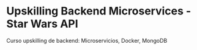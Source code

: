 # Upskilling Backend Microservices - Star Wars API
Curso upskilling de backend: Microservicios, Docker, MongoDB
